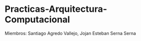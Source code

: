 # Practicas-Arquitectura-Computacional
Miembros: Santiago Agredo Vallejo, Jojan Esteban Serna Serna
